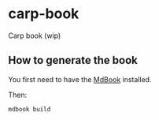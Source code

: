 # carp-book
Carp book (wip)

## How to generate the book
You first need to have the [MdBook](https://github.com/rust-lang/mdBook)
installed.

Then:
```sh
mdbook build
```
